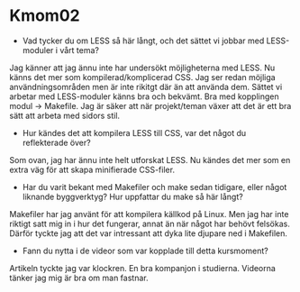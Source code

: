 Kmom02
===============================

* Vad tycker du om LESS så här långt, och det sättet vi jobbar med LESS-moduler i vårt tema?

Jag känner att jag ännu inte har undersökt möjligheterna med LESS. Nu känns det mer som kompilerad/komplicerad CSS. Jag ser redan möjliga användningsområden men är inte rikitgt där än att använda dem. Sättet vi arbetar med LESS-moduler känns bra och bekvämt. Bra med kopplingen modul -> Makefile. Jag är säker att när projekt/teman växer att det är ett bra sätt att arbeta med sidors stil.

* Hur kändes det att kompilera LESS till CSS, var det något du reflekterade över?

Som ovan, jag har ännu inte helt utforskat LESS. Nu kändes det mer som en extra väg för att skapa minifierade CSS-filer.

* Har du varit bekant med Makefiler och make sedan tidigare, eller något liknande byggverktyg? Hur uppfattar du make så här långt?

Makefiler har jag använt för att kompilera källkod på Linux. Men jag har inte riktigt satt mig in i hur det fungerar, annat än när något har behövt felsökas. Därför tyckte jag att det var intressant att dyka lite djupare ned i Makefilen.

* Fann du nytta i de videor som var kopplade till detta kursmoment?

Artikeln tyckte jag var klockren. En bra kompanjon i studierna. Videorna tänker jag mig är bra om man fastnar.